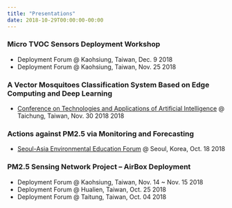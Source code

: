 ```yaml
---
title: "Presentations"
date: 2018-10-29T00:00:00-00:00
---
```


### Micro TVOC Sensors Deployment Workshop
- Deployment Forum @ Kaohsiung, Taiwan, Dec. 9 2018
- Deployment Forum @ Kaohsiung, Taiwan, Nov. 25 2018 

### A Vector Mosquitoes Classification System Based on Edge Computing and Deep Learning
 - [Conference on Technologies and Applications of Artificial Intelligence](http://taai2018.asia.edu.tw/program/) @ Taichung, Taiwan, Nov. 30 2018 2018

### Actions against PM2.5 via Monitoring and Forecasting
 - [Seoul-Asia Environmental Education Forum](http://www.ecobuddy.or.kr/user/boardView.do?boardSn=4359&menuSn=1309#.W9k22HozYsk) @ Seoul, Korea, Oct. 18 2018

### PM2.5 Sensing Network Project – AirBox Deployment
 - Deployment Forum @ Kaohsiung, Taiwan, Nov. 14 ~ Nov. 15 2018
 - Deployment Forum @ Hualien, Taiwan, Oct. 25 2018
 - Deployment Forum @ Taitung, Taiwan, Oct. 04 2018